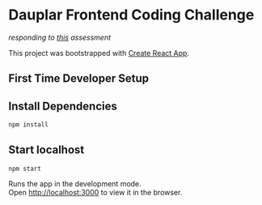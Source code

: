# Dauplar Frontend Coding Challenge

_responding to [this](https://github.com/Daupler/coding-challenge) assessment_


This project was bootstrapped with [Create React App](https://github.com/facebook/create-react-app).

## First Time Developer Setup

## Install Dependencies 
```bash
npm install
```


## Start localhost

`npm start`

Runs the app in the development mode.\
Open [http://localhost:3000](http://localhost:3000) to view it in the browser.